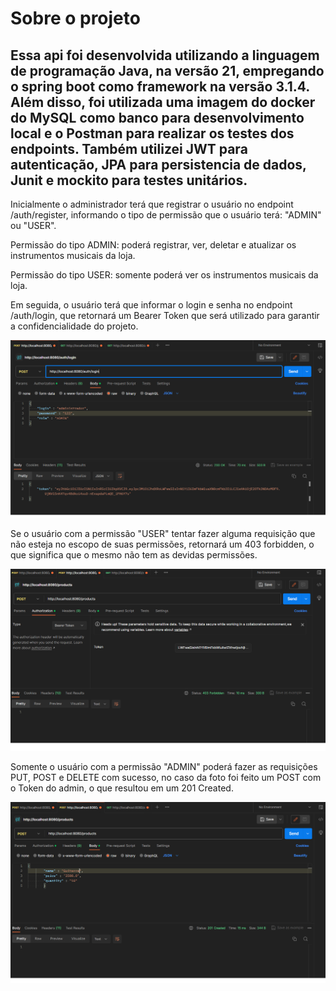 ﻿# Sobre o projeto

## Essa api foi desenvolvida utilizando a linguagem de programação Java, na versão 21, empregando o spring boot como framework na versão 3.1.4. Além disso, foi utilizada uma imagem do docker do MySQL como banco para desenvolvimento local e o Postman para realizar os testes dos endpoints. Também utilizei JWT para autenticação, JPA para persistencia de dados, Junit e mockito para testes unitários.

Inicialmente o administrador terá que registrar o usuário no endpoint /auth/register, informando o tipo de permissão que o usuário terá: "ADMIN" ou "USER". 

Permissão do tipo ADMIN: poderá registrar, ver, deletar e atualizar os instrumentos musicais da loja. 

Permissão do tipo USER: somente poderá ver os instrumentos musicais da loja.  


Em seguida, o usuário terá que informar o login e senha no endpoint /auth/login, que retornará um Bearer Token que será utilizado para garantir a confidencialidade do projeto. 

![Foto1](https://github.com/Marcaly/projeto-loja-de-musica/blob/main/fotosProjeto/Captura%20de%20tela%202023-11-11%20170510.png)


Se o usuário com a permissão "USER" tentar fazer alguma requisição que não esteja no escopo de suas permissões, retornará um 403 forbidden, o que significa que o mesmo não tem as devidas permissões. 

![Foto2](https://github.com/Marcaly/projeto-loja-de-musica/blob/main/fotosProjeto/Captura%20de%20tela%202023-11-11%20170753.png)

Somente o usuário com a permissão "ADMIN" poderá fazer as requisições PUT, POST e DELETE com sucesso, no caso da foto foi feito um POST com o Token do admin, o que resultou em um 201 Created. 

![Foto3](https://github.com/Marcaly/projeto-loja-de-musica/blob/main/fotosProjeto/Captura%20de%20tela%202023-11-11%20171101.png)

